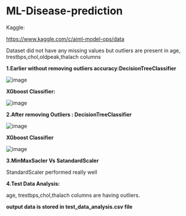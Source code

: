 # ML-Disease-prediction

Kaggle:

https://www.kaggle.com/c/aiml-model-ops/data

Dataset did not have any missing values but outliers are present in age, trestbps,chol,oldpeak,thalach columns 

**1.Earlier without removing outliers accuracy:DecisionTreeClassifier**

![image](https://user-images.githubusercontent.com/68188457/119838329-f37f5880-bf20-11eb-8cf7-06b77e3cf424.png)

**XGboost Classifier:**

![image](https://user-images.githubusercontent.com/68188457/119839351-b9628680-bf21-11eb-93cc-d2f634ff527a.png)


**2.After removing Outliers : DecisionTreeClassifier**

![image](https://user-images.githubusercontent.com/68188457/119839137-93d57d00-bf21-11eb-8fe0-ba2ef8627415.png)

**XGboost Classifier**

![image](https://user-images.githubusercontent.com/68188457/119839465-cf704700-bf21-11eb-8344-3eb6d0c4f2d9.png)



**3.MinMaxSacler Vs SatandardScaler**

StandardScaler performed really well

**4.Test Data Analysis:**

age, trestbps,chol,thalach columns are having outliers.

**output data is stored in test_data_analysis.csv file**





